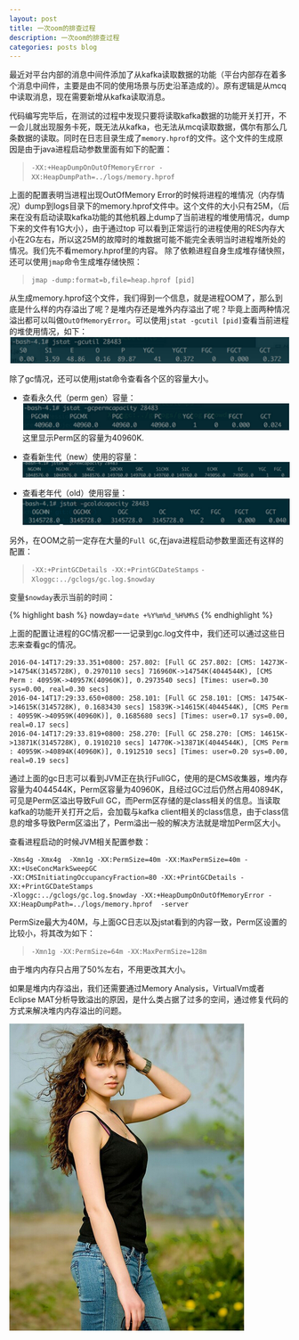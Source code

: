 ```yaml
---
layout: post
title: 一次oom的排查过程
description: 一次oom的排查过程
categories: posts blog
---
```


最近对平台内部的消息中间件添加了从kafka读取数据的功能（平台内部存在着多个消息中间件，主要是由不同的使用场景与历史沿革造成的）。原有逻辑是从mcq中读取消息，现在需要新增从kafka读取消息。<!-- more -->

代码编写完毕后，在测试的过程中发现只要将读取kafka数据的功能开关打开，不一会儿就出现服务卡死，既无法从kafka，也无法从mcq读取数据，偶尔有那么几条数据的读取。同时在日志目录生成了`memory.hprof`的文件。这个文件的生成原因是由于java进程启动参数里面有如下的配置：

> `-XX:+HeapDumpOnOutOfMemoryError -XX:HeapDumpPath=../logs/memory.hprof`

上面的配置表明当进程出现OutOfMemory Error的时候将进程的堆情况（内存情况）dump到logs目录下的memory.hprof文件中。这个文件的大小只有25M，（后来在没有启动读取kafka功能的其他机器上dump了当前进程的堆使用情况，dump下来的文件有1G大小），由于通过top 可以看到正常运行的进程使用的RES内存大小在2G左右，所以这25M的故障时的堆数据可能不能完全表明当时进程堆所处的情况。我们先不看memory.hprof里的内容。
除了依赖进程自身生成堆存储快照，还可以使用`jmap`命令生成堆存储快照：

> `jmap -dump:format=b,file=heap.hprof [pid]`

从生成memory.hprof这个文件，我们得到一个信息，就是进程OOM了，那么到底是什么样的内存溢出了呢？是堆内存还是堆外内存溢出了呢？毕竟上面两种情况溢出都可以叫做`OutOfMemoryError`。可以使用`jstat -gcutil [pid]`查看当前进程的堆使用情况，如下：
![jstat-gcutil](/images/oomproblem/jstat-gcutil.png)

除了gc情况，还可以使用jstat命令查看各个区的容量大小。


+ 查看永久代（perm gen）容量：
![jstat-permcapacity](/images/oomproblem/jstat-permcapacity.png)
这里显示Perm区的容量为40960K.

+ 查看新生代（new）使用的容量：
![jstat-newcapacity](/images/oomproblem/jstat-newcapacity.png)

+ 查看老年代（old）使用容量：
![jstat-oomcapacity](/images/oomproblem/jstat-oldcapacity.png)


另外，在OOM之前一定存在大量的`Full GC`,在java进程启动参数里面还有这样的配置：

> `-XX:+PrintGCDetails -XX:+PrintGCDateStamps` 
> `-Xloggc:../gclogs/gc.log.$nowday`

变量`$nowday`表示当前的时间：

{% highlight bash %}
 nowday=`date +%Y%m%d_%H%M%S`
{% endhighlight %}

上面的配置让进程的GC情况都一一记录到gc.log文件中，我们还可以通过这些日志来查看gc的情况。

```
2016-04-14T17:29:33.351+0800: 257.802: [Full GC 257.802: [CMS: 14273K->14754K(3145728K), 0.2970110 secs] 716960K->14754K(4044544K), [CMS Perm : 40959K->40957K(40960K)], 0.2973540 secs] [Times: user=0.30 sys=0.00, real=0.30 secs]
2016-04-14T17:29:33.650+0800: 258.101: [Full GC 258.101: [CMS: 14754K->14615K(3145728K), 0.1683430 secs] 15839K->14615K(4044544K), [CMS Perm : 40959K->40959K(40960K)], 0.1685680 secs] [Times: user=0.17 sys=0.00, real=0.17 secs]
2016-04-14T17:29:33.819+0800: 258.270: [Full GC 258.270: [CMS: 14615K->13871K(3145728K), 0.1910210 secs] 14770K->13871K(4044544K), [CMS Perm : 40959K->40894K(40960K)], 0.1912510 secs] [Times: user=0.20 sys=0.00, real=0.19 secs]
```
通过上面的gc日志可以看到JVM正在执行FullGC，使用的是CMS收集器，堆内存容量为4044544K，Perm区容量为40960K，且经过GC过后仍然占用40894K，可见是Perm区溢出导致Full GC，而Perm区存储的是class相关的信息。当读取kafka的功能开关打开之后，会加载与kafka client相关的class信息，由于class信息的增多导致Perm区溢出了，Perm溢出一般的解决方法就是增加Perm区大小。

查看进程启动的时候JVM相关配置参数：

```
-Xms4g -Xmx4g  -Xmn1g -XX:PermSize=40m -XX:MaxPermSize=40m -XX:+UseConcMarkSweepGC 
-XX:CMSInitiatingOccupancyFraction=80 -XX:+PrintGCDetails -XX:+PrintGCDateStamps 
-Xloggc:../gclogs/gc.log.$nowday -XX:+HeapDumpOnOutOfMemoryError -XX:HeapDumpPath=../logs/memory.hprof  -server
```

PermSize最大为40M，与上面GC日志以及jstat看到的内容一致，Perm区设置的比较小，将其改为如下：

> `-Xmn1g -XX:PermSize=64m -XX:MaxPermSize=128m`

由于堆内内存只占用了50%左右，不用更改其大小。

如果是堆内内存溢出，我们还需要通过Memory Analysis，VirtualVm或者Eclipse MAT分析导致溢出的原因，是什么类占据了过多的空间，通过修复代码的方式来解决堆内内存溢出的问题。

![oom](/images/oomproblem/oom.jpg)

